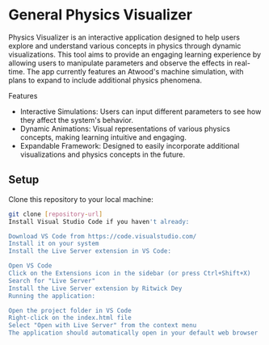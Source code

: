 # General Physics Visualizer
Physics Visualizer is an interactive application designed to help users explore and understand various concepts in physics through dynamic visualizations. This tool aims to provide an engaging learning experience by allowing users to manipulate parameters and observe the effects in real-time. The app currently features an Atwood's machine simulation, with plans to expand to include additional physics phenomena. 

Features
-  Interactive Simulations: Users can input different parameters to see how they affect the system's behavior.
-  Dynamic Animations: Visual representations of various physics concepts, making learning intuitive and engaging.
-  Expandable Framework: Designed to easily incorporate additional visualizations and physics concepts in the future.


## Setup
Clone this repository to your local machine:
   ```bash
   git clone [repository-url]
Install Visual Studio Code if you haven't already:

Download VS Code from https://code.visualstudio.com/
Install it on your system
Install the Live Server extension in VS Code:

Open VS Code
Click on the Extensions icon in the sidebar (or press Ctrl+Shift+X)
Search for "Live Server"
Install the Live Server extension by Ritwick Dey
Running the application:

Open the project folder in VS Code
Right-click on the index.html file
Select "Open with Live Server" from the context menu
The application should automatically open in your default web browser

